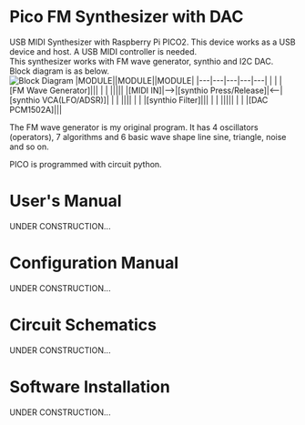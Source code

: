 # Pico FM Synthesizer with DAC
USB MIDI Synthesizer with Raspberry Pi PICO2.  This device works as a USB device and host.  A USB MIDI controller is needed.  
This synthesizer works with FM wave generator, synthio and I2C DAC.  Block diagram is as below.  
![Block Diagram]()
|MODULE||MODULE||MODULE|
|---|---|---|---|---|
|         |   |[FM Wave Generator]|||
|         |   |\||||
|[MIDI IN]|-->|[synthio Press/Release]|<--|[synthio VCA(LFO/ADSR)]|
|         |   |\|||
|         |   |[synthio Filter]|||
|         |   |\||||
|         |   |[DAC PCM1502A]|||

The FM wave generator is my original program.  It has 4 oscillators (operators), 7 algorithms and 6 basic wave shape line sine, triangle, noise and so on.  

PICO is programmed with circuit python.

# User's Manual
UNDER CONSTRUCTION...  

# Configuration Manual
UNDER CONSTRUCTION...  

# Circuit Schematics
UNDER CONSTRUCTION...  

# Software Installation
UNDER CONSTRUCTION...  
